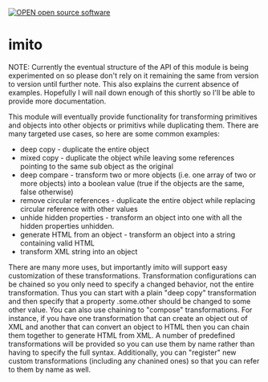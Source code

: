 [![OPEN open source software](https://img.shields.io/badge/Open--OSS-%E2%9C%94-brightgreen.svg)](http://open-oss.com)

# imito

NOTE: Currently the eventual structure of the API of this module is being experimented on so please don't rely on it remaining the same from version to version until further note.
This also explains the current absence of examples.  Hopefully I will nail down enough of this shortly so I'll be able to provide more documentation.

This module will eventually provide functionality for transforming primitives and objects into other objects or primitivs while duplicating them.  There are many targeted use cases, so here are some common examples:

* deep copy - duplicate the entire object
* mixed copy - duplicate the object while leaving some references pointing to the same sub object as the original
* deep compare - transform two or more objects (i.e. one array of two or more objects) into a boolean value (true if the objects are the same, false otherwise)
* remove circular references - duplicate the entire object while replacing circular reference with other values
* unhide hidden properties - transform an object into one with all the hidden properties unhidden.
* generate HTML from an object - transform an object into a string containing valid HTML
* transform XML string into an object

There are many more uses, but importantly imito will support easy customization of these transformations.
Transformation configurations can be chained so you only need to specify a changed behavior, not the entire transformation.
Thus you can start with a plain "deep copy" transformation and then specify that a property .some.other should be changed to some other value.
You can also use chaining to "compose" transformations.  For instance, if you have one transformation that can create an object out of XML
and another that can convert an object to HTML then you can chain them together to generate HTML from XML.
A number of predefined transformations will be provided so you can use them by name rather than having to specify the full syntax.
Additionally, you can "register" new custom transformations (including any chanined ones) so that you can refer to them by name as well.  